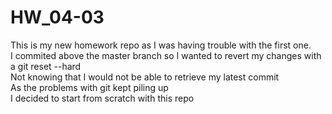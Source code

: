# HW_04-03
This is my new homework repo as I was having trouble with the first one.<br/>
I commited above the master branch so I wanted to revert my changes with a git reset --hard<br/>
Not knowing that I would not be able to retrieve my latest commit<br/>
As the problems with git kept piling up<br/>
I decided to start from scratch with this repo<br/>
